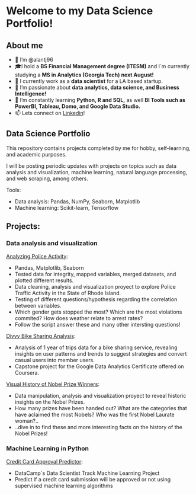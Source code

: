 # Welcome to my Data Science Portfolio!

## About me

- 👋 I’m @alantj96
- :mortar_board:I hold a **BS Financial Management degree (ITESM)** and I´m currently studying a **MS in Analytics (Georgia Tech) next August!**
- :star2: I currently work as a **data scientist** for a LA based startup. 
- 👀 I’m passionate about **data analytics, data science, and Business Intelligence!**
- 🌱 I’m constantly learning **Python, R and SQL,** as well **BI Tools such as PowerBI, Tableau, Domo, and Google Data Studio.**
- 📫 Lets connect on [Linkedin](https://www.linkedin.com/in/alan-tang-jacome/)!

## Data Science Portfolio

This repository contains projects completed by me for hobby, self-learning, and academic purposes.

I will be posting periodic updates with projects on topics such as data analysis and visualization, machine learning, natural language processing, and web scraping, among others.

Tools: 
- Data analysis: Pandas, NumPy, Seaborn, Matplotlib
- Machine learning: Scikit-learn, Tensorflow

## Projects: 

### Data analysis and visualization

[Analyzing Police Activity](https://github.com/alantj96/alant-data-science-portfolio/blob/main/Analyzing%20Police%20Activity/Analyzing%20Police%20Activity%20with%20Pandas.ipynb):
- Pandas, Matplotlib, Seaborn
- Tested data for integrity, mapped variables, merged datasets, and plotted different results.
- Data cleaning, analysis and visualization proyect to explore Police Traffic Activity in the State of Rhode Island. 
- Testing of different questions/hypothesis regarding the correlation between variables.
- Which gender gets stopped the most? Which are the most violations commited? How does weather relate to arrest rates?
- Follow the script answer these and many other intersting questions!

[Divvy Bike Sharing Analysis](https://github.com/alantang96/alant-data-science-portfolio/blob/main/Divvy_bike_sharing_AlanT.ipynb): 
- Analysis of 1 year of trips data for a bike sharing service, revealing insights on user patterns and trends to suggest strategies and convert casual users into member users. 
- Capstone project for the Google Data Analytics Certificate offered on Coursera. 

[Visual History of Nobel Prize Winners](https://github.com/alantj96/alant-data-science-portfolio/blob/main/Nobel_prizes_AlanT.ipynb): 
- Data manipulation, analysis and visualization proyect to reveal historic insights on the Nobel Prizes. 
- How many prizes have been handed out? What are the categories that have aclaimed the most Nobels? Who was the first Nobel Laurate woman?..
- ..dive in to find these and more interesting facts on the history of the Nobel Prizes!

### Machine Learning in Python

[Credit Card Approval Predictor]():
- DataCamp´s Data Scientist Track Machine Learning Project
- Predict if a credit card submission will be approved or not using supervised machine learning algorithms
